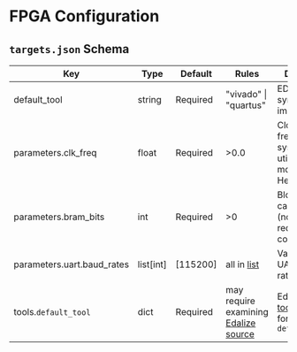 <!--
 Copyright (c) 2024 Keegan Dent

 This Source Code Form is subject to the terms of the Mozilla Public
 License, v. 2.0. If a copy of the MPL was not distributed with this
 file, You can obtain one at https://mozilla.org/MPL/2.0/.
-->

# FPGA Configuration

## `targets.json` Schema

| Key                        | Type      | Default  | Rules                                                                                                                             | Description                                                                                            |
|----------------------------|-----------|----------|-----------------------------------------------------------------------------------------------------------------------------------|--------------------------------------------------------------------------------------------------------|
| default_tool               | string    | Required | "vivado" \| "quartus"                                                                                                             | EDA tool for synthesis and implementation                                                              |
| parameters.clk_freq        | float     | Required | >0.0                                                                                                                              | Clock frequency for system clock utilized in top modules in Hertz                                      |
| parameters.bram_bits       | int       | Required | >0                                                                                                                                | Block RAM capacity in bits (note this may require x1024 conversions)                                   |
| parameters.uart.baud_rates | list[int] | [115200] | all in [list](https://github.com/vsergeev/python-periphery/blob/f3afcd7b5a799a066a6cf321e0456a040dd66c2c/periphery/serial.py#L19) | Validated UART baud rates in Hertz                                                                     |
| tools.`default_tool`       | dict      | Required | may require examining [Edalize source](https://github.com/olofk/edalize/tree/main/edalize)                                        | Edalize [tool_options](https://github.com/olofk/edalize/blob/main/doc/edam/api.rst) for `default_tool` |
